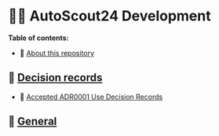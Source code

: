 # 👨‍💻 AutoScout24 Development

**Table of contents:**

- 🧾 [About this repository](./docs/about_this_repository.md)

## 📂 [Decision records](./docs/decision-records)

- 🧾 [Accepted ADR0001 Use Decision Records](./docs/decision-records/accepted-ADR0001-Use_Decision_Records.md)

## 📂 [General](./docs/general)
